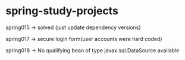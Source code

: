 # spring-study-projects

spring015 -> solved (just update dependency versions)

spring017 -> secure login form(user accounts were hard coded)

spring018 -> No qualifying bean of type javax.sql.DataSource available
